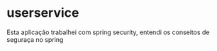 # userservice
Esta aplicação trabalhei com spring security, entendi os conseitos de seguraça no spring
